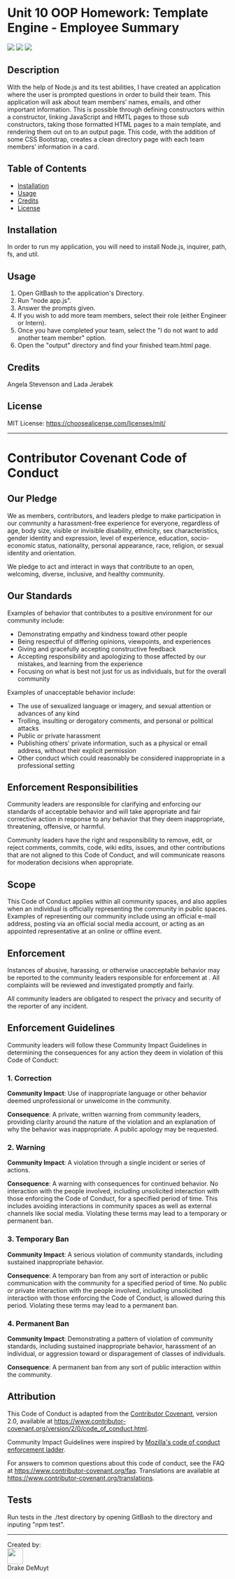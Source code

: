 # Unit 10 OOP Homework: Template Engine - Employee Summary

<img src="https://img.shields.io/badge/language-HTML-brightgreen"> <img src="https://img.shields.io/badge/language-CSS-blue"> <img src="https://img.shields.io/badge/language-JavaScript-blueviolet">

## Description 

With the help of Node.js and its test abilities, I have created an application where the user is prompted questions in order to build their team. This application will ask about team members’ names, emails, and other important information. This is possible through defining constructors within a constructor, linking JavaScript and HMTL pages to those sub constructors, taking those formatted HTML pages to a main template, and rendering them out on to an output page. This code, with the addition of some CSS Bootstrap, creates a clean directory page with each team members’ information in a card.

## Table of Contents

* [Installation](#installation)
* [Usage](#usage)
* [Credits](#credits)
* [License](#license)


## Installation

In order to run my application, you will need to install Node.js, inquirer, path, fs, and util.

## Usage 

<ol><li>Open GitBash to the application's Directory.</li><li>Run "node app.js".</li><li>Answer the prompts given.</li><li>If you wish to add more team members, select their role (either Engineer or Intern).</li><li>Once you have completed your team, select the "I do not want to add another team member" option.</li><li>Open the "output" directory and find your finished team.html page.</li></ol>

## Credits

Angela Stevenson and Lada Jerabek


## License

MIT License: https://choosealicense.com/licenses/mit/

---


# Contributor Covenant Code of Conduct

## Our Pledge

We as members, contributors, and leaders pledge to make participation in our
community a harassment-free experience for everyone, regardless of age, body
size, visible or invisible disability, ethnicity, sex characteristics, gender
identity and expression, level of experience, education, socio-economic status,
nationality, personal appearance, race, religion, or sexual identity
and orientation.

We pledge to act and interact in ways that contribute to an open, welcoming,
diverse, inclusive, and healthy community.

## Our Standards

Examples of behavior that contributes to a positive environment for our
community include:

* Demonstrating empathy and kindness toward other people
* Being respectful of differing opinions, viewpoints, and experiences
* Giving and gracefully accepting constructive feedback
* Accepting responsibility and apologizing to those affected by our mistakes,
  and learning from the experience
* Focusing on what is best not just for us as individuals, but for the
  overall community

Examples of unacceptable behavior include:

* The use of sexualized language or imagery, and sexual attention or
  advances of any kind
* Trolling, insulting or derogatory comments, and personal or political attacks
* Public or private harassment
* Publishing others' private information, such as a physical or email
  address, without their explicit permission
* Other conduct which could reasonably be considered inappropriate in a
  professional setting

## Enforcement Responsibilities

Community leaders are responsible for clarifying and enforcing our standards of
acceptable behavior and will take appropriate and fair corrective action in
response to any behavior that they deem inappropriate, threatening, offensive,
or harmful.

Community leaders have the right and responsibility to remove, edit, or reject
comments, commits, code, wiki edits, issues, and other contributions that are
not aligned to this Code of Conduct, and will communicate reasons for moderation
decisions when appropriate.

## Scope

This Code of Conduct applies within all community spaces, and also applies when
an individual is officially representing the community in public spaces.
Examples of representing our community include using an official e-mail address,
posting via an official social media account, or acting as an appointed
representative at an online or offline event.

## Enforcement

Instances of abusive, harassing, or otherwise unacceptable behavior may be
reported to the community leaders responsible for enforcement at
.
All complaints will be reviewed and investigated promptly and fairly.

All community leaders are obligated to respect the privacy and security of the
reporter of any incident.

## Enforcement Guidelines

Community leaders will follow these Community Impact Guidelines in determining
the consequences for any action they deem in violation of this Code of Conduct:

### 1. Correction

**Community Impact**: Use of inappropriate language or other behavior deemed
unprofessional or unwelcome in the community.

**Consequence**: A private, written warning from community leaders, providing
clarity around the nature of the violation and an explanation of why the
behavior was inappropriate. A public apology may be requested.

### 2. Warning

**Community Impact**: A violation through a single incident or series
of actions.

**Consequence**: A warning with consequences for continued behavior. No
interaction with the people involved, including unsolicited interaction with
those enforcing the Code of Conduct, for a specified period of time. This
includes avoiding interactions in community spaces as well as external channels
like social media. Violating these terms may lead to a temporary or
permanent ban.

### 3. Temporary Ban

**Community Impact**: A serious violation of community standards, including
sustained inappropriate behavior.

**Consequence**: A temporary ban from any sort of interaction or public
communication with the community for a specified period of time. No public or
private interaction with the people involved, including unsolicited interaction
with those enforcing the Code of Conduct, is allowed during this period.
Violating these terms may lead to a permanent ban.

### 4. Permanent Ban

**Community Impact**: Demonstrating a pattern of violation of community
standards, including sustained inappropriate behavior,  harassment of an
individual, or aggression toward or disparagement of classes of individuals.

**Consequence**: A permanent ban from any sort of public interaction within
the community.

## Attribution

This Code of Conduct is adapted from the [Contributor Covenant][homepage],
version 2.0, available at
https://www.contributor-covenant.org/version/2/0/code_of_conduct.html.

Community Impact Guidelines were inspired by [Mozilla's code of conduct
enforcement ladder](https://github.com/mozilla/diversity).

[homepage]: https://www.contributor-covenant.org

For answers to common questions about this code of conduct, see the FAQ at
https://www.contributor-covenant.org/faq. Translations are available at
https://www.contributor-covenant.org/translations.

## Tests

Run tests in the ./test directory by opening GitBash to the directory and inputing "npm test".

<hr>
Created by:
<br>
<img src="https://avatars.githubusercontent.com/u/59843353?" height="36px" width="36px"> 
<br>
Drake DeMuyt
